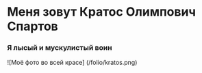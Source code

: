 # Меня зовут Кратос Олимпович Спартов #
### Я лысый и мускулистый воин ###
![Моё фото во всей красе] (/folio/kratos.png)

